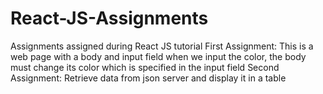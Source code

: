 # React-JS-Assignments
Assignments assigned during React JS tutorial
First Assignment:
This is a web page with a body and input field
when we input the color, the body must change its color which is specified in the input field 
Second Assignment:
Retrieve data from json server and display it in a table
